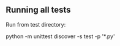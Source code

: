<h2>Running all tests</h2>

Run from test directory:

python -m unittest discover -s test -p '*.py'
